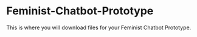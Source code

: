 # Feminist-Chatbot-Prototype
This is where you will download files for your Feminist Chatbot Prototype.
